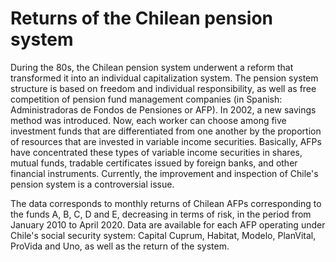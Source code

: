 # Returns of the Chilean pension system

During the 80s, the Chilean pension system underwent a reform that transformed it into an individual capitalization system. The pension system structure is based on freedom and individual responsibility, as well as free competition of pension fund management companies (in Spanish: Administradoras de Fondos de Pensiones or AFP). In 2002, a new savings method was introduced. Now, each worker can choose among five investment funds that are differentiated from one another by the proportion of resources that are invested in variable income securities. Basically, AFPs have concentrated these types of variable income securities in shares, mutual funds, tradable certificates issued by foreign banks, and other financial instruments. Currently, the improvement and inspection of Chile's pension system is a controversial issue.

The data corresponds to monthly returns of Chilean AFPs corresponding to the funds A, B, C, D and E, decreasing in terms of risk, in the period from January 2010 to April 2020. Data are available for each AFP operating under Chile's social security system: Capital Cuprum, Habitat, Modelo, PlanVital, ProVida and Uno, as well as the return of the system.


